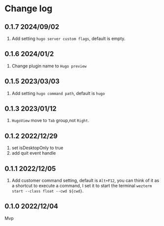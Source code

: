 # Change log

## 0.1.7 2024/09/02

1. Add setting `hugo server custom flags`, default is empty.

## 0.1.6 2024/01/2

1. Change plugin name to `Hugo preview`

## 0.1.5 2023/03/03

1. Add setting `hugo command path`, default is `hugo`

## 0.1.3 2023/01/12

1. `HugoView` move to `Tab` group,not `Right`.

## 0.1.2 2022/12/29

1. set isDesktopOnly to true
2. add quit event handle

## 0.1.1 2022/12/05

1. Add customer command setting, default is `Alt+F12`, you can think of it as a shortcut to execute a command, I set it
   to start the terminal `wezterm start --class float --cwd ${cwd}`.

## 0.1.0 2022/12/04

Mvp
